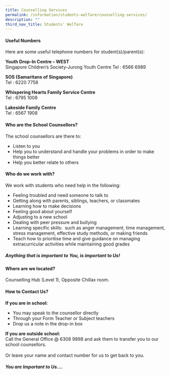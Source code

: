 ```yaml
---
title: Counselling Services
permalink: /information/students-welfare/counselling-services/
description: ""
third_nav_title: Students' Welfare
---
```

#### **Useful Numbers**
Here are some useful telephone numbers for student(s)/parent(s):

**Youth Drop-In Centre – WEST** <br>
Singapore Children’s Society-Jurong Youth Centre
Tel : 6566 6989

**SOS (Samaritans of Singapore)**<br>
Tel : 6220 7758

**Whispering Hearts Family Service Centre**<br>
Tel : 6795 1008

**Lakeside Family Centre**<br>
Tel : 6567 1908

#### **Who are the School Counsellors?**
The school counsellors are there to:  
*   Listen to you        
*   Help you to understand and handle your problems in order to make things better        
*   Help you better relate to others

#### **Who do we work with?**
We work with students who need help in the following:  

*   Feeling troubled and need someone to talk to
*   Getting along with parents, siblings, teachers, or classmates
*   Learning how to make decisions
*   Feeling good about yourself
*   Adjusting to a new school
*   Dealing with peer pressure and bullying
*   Learning specific skills:  such as anger management, time management, stress management, effective study methods, or making friends
*   Teach how to prioritise time and give guidance on managing extracurricular activities while maintaining good grades

##### **Anything that is important to You, is important to Us!**

#### **Where are we located?**
Counselling Hub (Level 1), Opposite Chillax room.

#### **How to Contact Us?**
**If you are in school:**<br>
*   You may speak to the counsellor directly
*   Through your Form Teacher or Subject teachers
*   Drop us a note in the drop-in box
  
**If you are outside school:**<br>
Call the General Office @ 6308 9898 and ask them to transfer you to our school counsellors.  
   
Or leave your name and contact number for us to get back to you.

##### **You are Important to Us....**